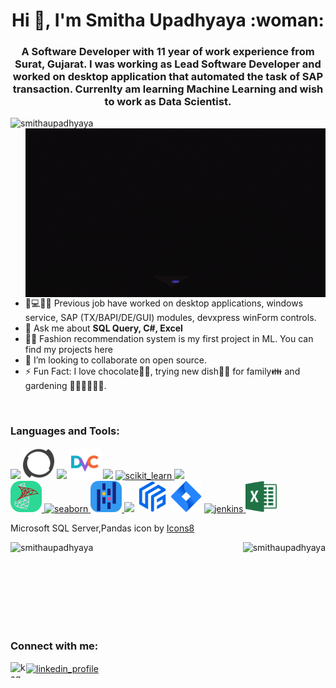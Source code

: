 <h1 align="center">Hi 👋, I'm Smitha Upadhyaya :woman: </h1>
<h3 align="center">
	A Software Developer with 11 year of work experience from Surat, Gujarat. I was working as Lead Software Developer and worked on desktop application that automated the task of <b>SAP</b> transaction.
	Currenlty am learning Machine Learning and wish to work as Data Scientist.
</h3>
<img align="bottom" src="https://komarev.com/ghpvc/?username=smithaupadhyaya&label=Profile%20views&color=0e75b6&style=flat" alt="smithaupadhyaya" />
<a href="https://giphy.com/gifs/Pluralsight-computer-technology-coding-L1R1tvI9svkIWwpVYr">
<img align = "right" src="./giphy.gif" width="480" height="270" />
</a>

- 💼💻👨‍💻 Previous job have worked on desktop applications, windows service, SAP (TX/BAPI/DE/GUI) modules, devxpress winForm controls.
- 💬 Ask me about **SQL Query, C#, Excel**
- 👨‍💻 Fashion recommendation system is my first project in ML. You can find my projects here 
- 👯 I’m looking to collaborate on open source.
- ⚡ Fun Fact: I love chocolate:chocolate_bar::yum:, trying new dish:woman_cook: for family:family: and gardening 👩‍🌾🤲🌱🌷🌿.
</br>
<p>	
<h3 align="left">Languages and Tools:</h3>

[![](https://skillicons.dev/icons?i=vscode,visualstudio&theme=dark)](https://skillicons.dev)
<img src="./perforce-ar21.svg" alt="perforce" width="50" height="50"/>
[![](https://skillicons.dev/icons?i=git,github,githubactions&theme=dark)](https://skillicons.dev)
<img src="./dvc-svgrepo-com.svg" alt="jira" width="50" height="50"/>
[![](https://skillicons.dev/icons?i=cs,py,tensorflow&theme=dark)](https://skillicons.dev)
<a href="https://scikit-learn.org/" target="_blank" rel="noreferrer"> 
	<img src="https://upload.wikimedia.org/wikipedia/commons/0/05/Scikit_learn_logo_small.svg" alt="scikit_learn" width="50" height="50"/> 
</a> 
[![](https://skillicons.dev/icons?i=sqlite,cassandra,mysql&theme=dark)](https://skillicons.dev)
<a target = "_blank" href="https://icons8.com/icon/laYYF3dV0Iew/microsoft-sql-server">\
	<img src="./icons8-microsoft-sql-server.svg" alt="mssqlserver" width="50" height="50"/>
</a> 
<a href="https://seaborn.pydata.org/" target="_blank" rel="noreferrer"> 
	<img src="https://seaborn.pydata.org/_images/logo-mark-lightbg.svg" alt="seaborn" width="50" height="50"/> 
</a> 
<a target="_blank" href="https://icons8.com/icon/xSkewUSqtErH/pandas">
	<img src="./pandas-original.svg" alt="pandas" width="50" height="50"/>
</a>
[![](https://skillicons.dev/icons?i=docker&theme=dark)](https://skillicons.dev)
<img src="./feast_color.svg" alt="feast" width="50" height="50"/>
<img src="./atlassian_jira-icon.svg" alt="jira" width="50" height="50"/>
<a href="https://www.jenkins.io" target="_blank" rel="noreferrer"> 
	<img src="https://www.vectorlogo.zone/logos/jenkins/jenkins-icon.svg" alt="jenkins" width="50" height="50"/> 
</a> 
<img src="./excel.svg" alt="excel" width="50" height="50"/>

Microsoft SQL Server,Pandas icon by <a target="_blank" href="https://icons8.com">Icons8</a>
</p>
<p> 
<img align="left" src="https://github-readme-stats.vercel.app/api/top-langs?username=smithaupadhyaya&show_icons=true&locale=en&layout=compact" alt="smithaupadhyaya" />
<img align="right" src="https://github-readme-streak-stats.herokuapp.com/?user=smithaupadhyaya&" alt="smithaupadhyaya" />
</br>
</br>
</br>
</br>
</br>
</br>
</p>

<p align="left">
</br>
<h3 align="left">Connect with me:</h3>
<a href="https://kaggle.com/smithaupadhyaya" target="blank">	
<img align="left" src="https://raw.githubusercontent.com/rahuldkjain/github-profile-readme-generator/master/src/images/icons/Social/kaggle.svg" alt="kaggel_profile" height="25" width="25" />
</a>
<a href="https://linkedin.com/in/e" target="blank"><img align="center" src="https://raw.githubusercontent.com/rahuldkjain/github-profile-readme-generator/master/src/images/icons/Social/linked-in-alt.svg" alt="linkedin_profile" height="25" width="25" />
</a>
</p>


